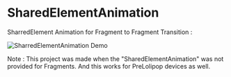 # SharedElementAnimation

SharredElement Animation for Fragment to Fragment Transition : 

![SharredElementAnimation Demo](demo/demo.gif)

Note : This project was made when the "SharedElementAnimation" was not provided for Fragments.
And this works for PreLolipop devices as well.


